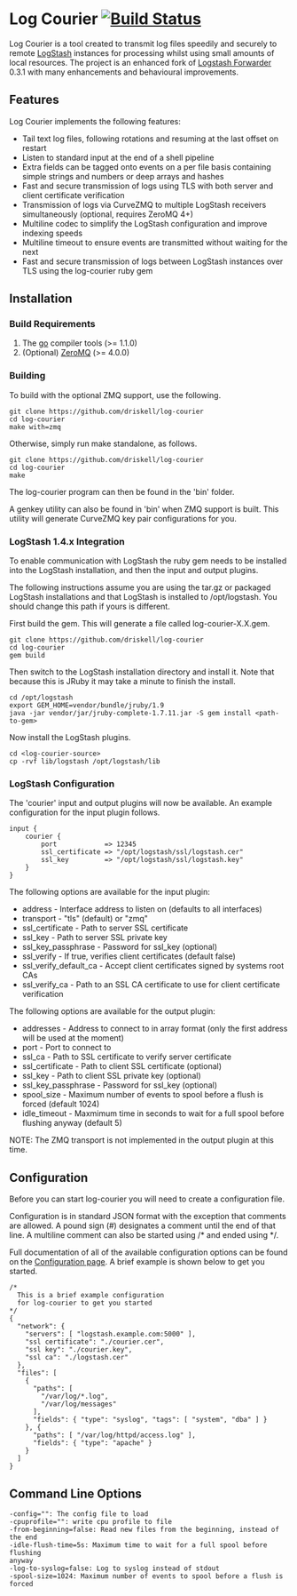 # Log Courier [![Build Status](https://travis-ci.org/driskell/log-courier.svg?branch=stable)](https://travis-ci.org/driskell/log-courier)

Log Courier is a tool created to transmit log files speedily and securely to
remote [LogStash](http://logstash.net) instances for processing whilst using
small amounts of local resources. The project is an enhanced fork of
[Logstash Forwarder](https://github.com/elasticsearch/logstash-forwarder) 0.3.1
with many enhancements and behavioural improvements.

## Features

Log Courier implements the following features:

* Tail text log files, following rotations and resuming at the last offset on
restart
* Listen to standard input at the end of a shell pipeline
* Extra fields can be tagged onto events on a per file basis containing simple
strings and numbers or deep arrays and hashes
* Fast and secure transmission of logs using TLS with both server and client
certificate verification
* Transmission of logs via CurveZMQ to multiple LogStash receivers
simultaneously (optional, requires ZeroMQ 4+)
* Multiline codec to simplify the LogStash configuration and improve indexing
speeds
* Multiline timeout to ensure events are transmitted without waiting for the
next
* Fast and secure transmission of logs between LogStash instances over TLS using
the log-courier ruby gem

## Installation

### Build Requirements

1. The [go](http://golang.org/doc/install) compiler tools (>= 1.1.0)
2. (Optional) [ZeroMQ](http://zeromq.org/intro:get-the-software) (>= 4.0.0)

### Building

To build with the optional ZMQ support, use the following.

    git clone https://github.com/driskell/log-courier
    cd log-courier
    make with=zmq

Otherwise, simply run make standalone, as follows.

    git clone https://github.com/driskell/log-courier
    cd log-courier
    make

The log-courier program can then be found in the 'bin' folder.

A genkey utility can also be found in 'bin' when ZMQ support is built. This
utility will generate CurveZMQ key pair configurations for you.

### LogStash 1.4.x Integration

To enable communication with LogStash the ruby gem needs to be installed into
the LogStash installation, and then the input and output plugins.

The following instructions assume you are using the tar.gz or packaged LogStash
installations and that LogStash is installed to /opt/logstash. You should change
this path if yours is different.

First build the gem. This will generate a file called log-courier-X.X.gem.

    git clone https://github.com/driskell/log-courier
    cd log-courier
    gem build

Then switch to the LogStash installation directory and install it. Note that
because this is JRuby it may take a minute to finish the install.

    cd /opt/logstash
    export GEM_HOME=vendor/bundle/jruby/1.9
    java -jar vendor/jar/jruby-complete-1.7.11.jar -S gem install <path-to-gem>

Now install the LogStash plugins.

    cd <log-courier-source>
    cp -rvf lib/logstash /opt/logstash/lib

### LogStash Configuration

The 'courier' input and output plugins will now be available. An example
configuration for the input plugin follows.

    input {
        courier {
            port            => 12345
            ssl_certificate => "/opt/logstash/ssl/logstash.cer"
            ssl_key         => "/opt/logstash/ssl/logstash.key"
        }
    }

The following options are available for the input plugin:

* address - Interface address to listen on (defaults to all interfaces)
* transport - "tls" (default) or "zmq"
* ssl_certificate - Path to server SSL certificate
* ssl_key - Path to server SSL private key
* ssl_key_passphrase - Password for ssl_key (optional)
* ssl_verify - If true, verifies client certificates (default false)
* ssl_verify_default_ca - Accept client certificates signed by systems root CAs
* ssl_verify_ca - Path to an SSL CA certificate to use for client certificate
verification

The following options are available for the output plugin:

* addresses - Address to connect to in array format (only the first address will
be used at the moment)
* port - Port to connect to
* ssl_ca - Path to SSL certificate to verify server certificate
* ssl_certificate - Path to client SSL certificate (optional)
* ssl_key - Path to client SSL private key (optional)
* ssl_key_passphrase - Password for ssl_key (optional)
* spool_size - Maximum number of events to spool before a flush is forced
(default 1024)
* idle_timeout - Maxmimum time in seconds to wait for a full spool before
flushing anyway (default 5)

NOTE: The ZMQ transport is not implemented in the output plugin at this time.

## Configuration

Before you can start log-courier you will need to create a configuration file.

Configuration is in standard JSON format with the exception that comments are
allowed. A pound sign (#) designates a comment until the end of that line.
A multiline comment can also be started using /* and ended using */.

Full documentation of all of the available configuration options can be found on
the [Configuration page](docs/Configuration.md). A brief example is shown below
to get you started.

    /*
      This is a brief example configuration
      for log-courier to get you started
    */
    {
      "network": {
        "servers": [ "logstash.example.com:5000" ],
        "ssl certificate": "./courier.cer",
        "ssl key": "./courier.key",
        "ssl ca": "./logstash.cer"
      },
      "files": [
        {
          "paths": [
            "/var/log/*.log",
            "/var/log/messages"
          ],
          "fields": { "type": "syslog", "tags": [ "system", "dba" ] }
        }, {
          "paths": [ "/var/log/httpd/access.log" ],
          "fields": { "type": "apache" }
        }
      ]
    }

## Command Line Options

    -config="": The config file to load
    -cpuprofile="": write cpu profile to file
    -from-beginning=false: Read new files from the beginning, instead of the end
    -idle-flush-time=5s: Maximum time to wait for a full spool before flushing
    anyway
    -log-to-syslog=false: Log to syslog instead of stdout
    -spool-size=1024: Maximum number of events to spool before a flush is forced
